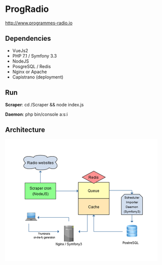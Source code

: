 ProgRadio
=========

http://www.programmes-radio.io

Dependencies
--------------
- VueJs2
- PHP 7.1 / Symfony 3.3
- NodeJS
- PosgreSQL / Redis
- Nginx or Apache
- Capistrano (deployment)

Run
--------------
**Scraper**: cd /Scraper && node index.js

**Daemon**: php bin/console a:s:i

Architecture
--------------

![Flowchart](docs/ProgRadioFlowchart.png)

